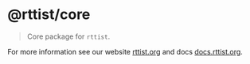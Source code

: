 # @rttist/core

> Core package for `rttist`.

For more information see our website [rttist.org](https://rttist.org) and docs [docs.rttist.org](https://docs.rttist.org).